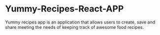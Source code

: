 # Yummy-Recipes-React-APP

Yummy recipes app is an application that allows users to create, save and share meeting the needs of keeping track of awesome food recipes.